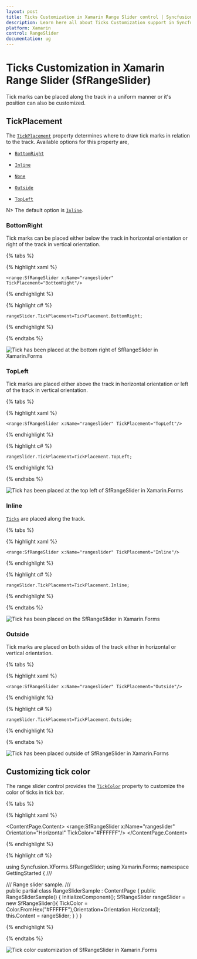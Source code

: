 ```yaml
---
layout: post
title: Ticks Customization in Xamarin Range Slider control | Syncfusion®
description: Learn here all about Ticks Customization support in Syncfusion® Xamarin Range Slider (SfRangeSlider) control and more.
platform: Xamarin
control: RangeSlider
documentation: ug
---
```


# Ticks Customization in Xamarin Range Slider (SfRangeSlider)

Tick marks can be placed along the track in a uniform manner or it's position can also be customized.

## TickPlacement

The [`TickPlacement`](https://help.syncfusion.com/cr/xamarin/Syncfusion.SfRangeSlider.XForms.SfRangeSlider.html#Syncfusion_SfRangeSlider_XForms_SfRangeSlider_TickPlacement) property determines where to draw tick marks in relation to the track. Available options for this property are,

* [`BottomRight`](https://help.syncfusion.com/cr/xamarin/Syncfusion.SfRangeSlider.XForms.TickPlacement.html#Syncfusion_SfRangeSlider_XForms_TickPlacement_BottomRight)

* [`Inline`](https://help.syncfusion.com/cr/xamarin/Syncfusion.SfRangeSlider.XForms.TickPlacement.html#Syncfusion_SfRangeSlider_XForms_TickPlacement_Inline)

* [`None`](https://help.syncfusion.com/cr/xamarin/Syncfusion.SfRangeSlider.XForms.TickPlacement.html#Syncfusion_SfRangeSlider_XForms_TickPlacement_None)

* [`Outside`](https://help.syncfusion.com/cr/xamarin/Syncfusion.SfRangeSlider.XForms.TickPlacement.html#Syncfusion_SfRangeSlider_XForms_TickPlacement_Outside)

* [`TopLeft`](https://help.syncfusion.com/cr/xamarin/Syncfusion.SfRangeSlider.XForms.TickPlacement.html#Syncfusion_SfRangeSlider_XForms_TickPlacement_TopLeft)

N> The default option is [`Inline`](https://help.syncfusion.com/cr/xamarin/Syncfusion.SfRangeSlider.XForms.TickPlacement.html#Syncfusion_SfRangeSlider_XForms_TickPlacement_Inline).

### BottomRight

Tick marks can be placed either below the track in horizontal orientation or right of the track in vertical orientation.

{% tabs %}

{% highlight xaml %}

	<range:SfRangeSlider x:Name="rangeslider" TickPlacement="BottomRight"/>
	
{% endhighlight %}

{% highlight c# %}

	rangeSlider.TickPlacement=TickPlacement.BottomRight;

{% endhighlight %}

{% endtabs %}

![Tick has been placed at the bottom right of SfRangeSlider in Xamarin.Forms](images/BottomRight.png)

### TopLeft

Tick marks are placed either above the track in horizontal orientation or left of the track in vertical orientation.

{% tabs %}

{% highlight xaml %}

	<range:SfRangeSlider x:Name="rangeslider" TickPlacement="TopLeft"/>
	
{% endhighlight %}

{% highlight c# %}

	rangeSlider.TickPlacement=TickPlacement.TopLeft;

{% endhighlight %}

{% endtabs %}

![Tick has been placed at the top left of SfRangeSlider in Xamarin.Forms](images/TopLeft.png)

### Inline

[`Ticks`](https://help.syncfusion.com/cr/xamarin/Syncfusion.SfRangeSlider.XForms.SnapsTo.html#Syncfusion_SfRangeSlider_XForms_SnapsTo_Ticks) are placed along the track.

{% tabs %}

{% highlight xaml %}

	<range:SfRangeSlider x:Name="rangeslider" TickPlacement="Inline"/>
	
{% endhighlight %}

{% highlight c# %}

	rangeSlider.TickPlacement=TickPlacement.Inline;

{% endhighlight %}

{% endtabs %}

![Tick has been placed on the SfRangeSlider in Xamarin.Forms](images/Inline.png)

### Outside

Tick marks are placed on both sides of the track either in horizontal or vertical orientation.

{% tabs %}

{% highlight xaml %}

	<range:SfRangeSlider x:Name="rangeslider" TickPlacement="Outside"/>
	
{% endhighlight %}

{% highlight c# %}

	rangeSlider.TickPlacement=TickPlacement.Outside;

{% endhighlight %}

{% endtabs %}

![Tick has been placed outside of SfRangeSlider in Xamarin.Forms](images/Outside.png)

## Customizing tick color

The range slider control provides the [`TickColor`](https://help.syncfusion.com/cr/xamarin/Syncfusion.SfRangeSlider.XForms.SfRangeSlider.html#Syncfusion_SfRangeSlider_XForms_SfRangeSlider_TickColor) property to customize the color of ticks in tick bar.

{% tabs %}

{% highlight xaml %}

<ContentPage xmlns="http://xamarin.com/schemas/2014/forms"
xmlns:x="http://schemas.microsoft.com/winfx/2009/xaml" 
xmlns:range="clr-namespace:Syncfusion.SfRangeSlider.XForms;assembly=Syncfusion.SfRangeSlider.XForms"
x:Class="GettingStarted.RangeSliderSample">
	<ContentPage.Content>
		<range:SfRangeSlider x:Name="rangeslider" Orientation="Horizontal"  TickColor="#FFFFFF"/>
	</ContentPage.Content>
</ContentPage>
	
{% endhighlight %}

{% highlight c# %}

using Syncfusion.XForms.SfRangeSlider;
using Xamarin.Forms;
namespace GettingStarted
{
	/// <summary>
    /// Range slider sample.
    /// </summary>
    public partial class RangeSliderSample : ContentPage
    {
        public RangeSliderSample()
        {
            InitializeComponent();
			SfRangeSlider rangeSlider = new SfRangeSlider(){ TickColor = Color.FromHex("#FFFFFF"),Orientation=Orientation.Horizontal};
			this.Content = rangeSlider;
        }
    }
}

{% endhighlight %}

{% endtabs %}

![Tick color customization of SfRangeSlider in Xamarin.Forms](images/TickColor.png)
